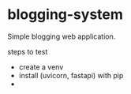 # blogging-system
Simple blogging web application.

steps to test
- create a venv
- install (uvicorn, fastapi) with pip
-
